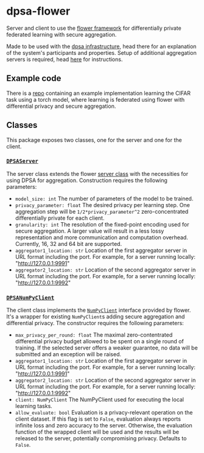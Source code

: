 # dpsa-flower
Server and client to use the [flower framework](https://flower.dev/) for differentially private federated learning with secure aggregation.

Made to be used with the [dpsa infrastructure](https://github.com/dpsa-project/overview), head there for an explanation of the system's participants and properties. Setup of additional aggregation servers is required, head [here](https://github.com/dpsa-project/dpsa4fl-testing-infrastructure) for instructions.

## Example code
There is a [repo](https://github.com/dpsa-project/dpsa4fl-example-project) containing an example implementation learning the CIFAR task using a torch model, where learning is federated using flower with differential privacy and secure aggregation.

## Classes
This package exposes two classes, one for the server and one for the client.
### [`DPSAServer`](https://github.com/dpsa-project/dpsa-flower/blob/3f1becb09bb79dfe26f9ee959114cf6c36a31dbb/dpsa_flower/dpsa_server.py#L40)
The server class extends the flower [server class](https://flower.dev/docs/apiref-flwr.html#module-flwr.server) with the necessities for using DPSA for aggregation. Construction requires the following parameters:

- `model_size: int` The number of parameters of the model to be trained.
- `privacy_parameter: float` The desired privacy per learning step. One aggregation step will
    be `1/2*privacy_parameter^2` zero-concentrated differentially private
    for each client.
- `granularity: int` The resolution of the fixed-point encoding used for secure aggregation.
    A larger value will result in a less lossy representation and more
    communication and computation overhead. Currently, 16, 32 and 64 bit are
    supported.
- `aggregator1_location: str` Location of the first aggregator server in URL format including the port.
    For example, for a server running locally: "http://127.0.0.1:9991"
- `aggregator2_location: str` Location of the second aggregator server in URL format including the port.
    For example, for a server running locally: "http://127.0.0.1:9992"


### [`DPSANumPyClient`](https://github.com/dpsa-project/dpsa-flower/blob/3f1becb09bb79dfe26f9ee959114cf6c36a31dbb/dpsa_flower/dpsa_numpy_client.py#L19)
The client class implements the [`NumPyClient`](https://flower.dev/docs/apiref-flwr.html#numpyclient) interface provided by flower. It's a wrapper for existing `NumPyClient`s adding secure aggregation and differential privacy. The constructor requires the following parameters:
 
- `max_privacy_per_round: float` The maximal zero-contentrated differential privacy budget allowed to be spent on a single round of training. If the selected server offers a weaker guarantee, no data will be submitted and an exception will be raised.
- `aggregator1_location: str` Location of the first aggregator server in URL format including the port. For example, for a server running locally: "http://127.0.0.1:9991"
- `aggregator2_location: str` Location of the second aggregator server in URL format including the port. For example, for a server running locally: "http://127.0.0.1:9992"
- `client: NumPyClient` The NumPyClient used for executing the local learning tasks.
- `allow_evaluate: bool` Evaluation is a privacy-relevant operation on the client dataset. If this flag is set to `False`, evaluation always reports infinite loss and zero accuracy to the server. Otherwise, the evaluation function of the wrapped client will be used and the results will be released to the server, potentially compromising privacy. Defaults to `False`.
